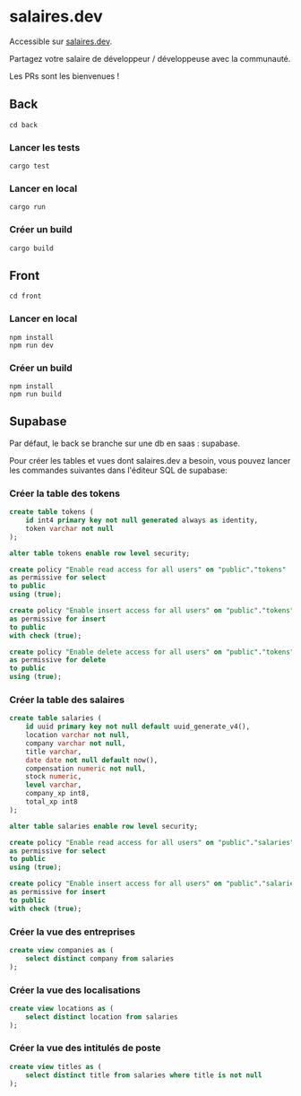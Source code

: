 # salaires.dev

Accessible sur [salaires.dev](https://salaires.dev).

Partagez votre salaire de développeur / développeuse avec la communauté.

Les PRs sont les bienvenues !

## Back

```
cd back
```

### Lancer les tests

```
cargo test
```

### Lancer en local

```
cargo run
```

### Créer un build

```
cargo build
```

## Front

```
cd front
```

### Lancer en local

```
npm install
npm run dev
```

### Créer un build

```
npm install
npm run build
```

## Supabase

Par défaut, le back se branche sur une db en saas : supabase.

Pour créer les tables et vues dont salaires.dev a besoin, vous pouvez lancer les commandes suivantes dans l'éditeur SQL de supabase:

### Créer la table des tokens

```sql
create table tokens (
    id int4 primary key not null generated always as identity,
    token varchar not null
);

alter table tokens enable row level security;

create policy "Enable read access for all users" on "public"."tokens"
as permissive for select
to public
using (true);

create policy "Enable insert access for all users" on "public"."tokens"
as permissive for insert
to public
with check (true);

create policy "Enable delete access for all users" on "public"."tokens"
as permissive for delete
to public
using (true);
```

### Créer la table des salaires

```sql
create table salaries (
    id uuid primary key not null default uuid_generate_v4(),
    location varchar not null,
    company varchar not null,
    title varchar,
    date date not null default now(),
    compensation numeric not null,
    stock numeric,
    level varchar,
    company_xp int8,
    total_xp int8
);

alter table salaries enable row level security;

create policy "Enable read access for all users" on "public"."salaries"
as permissive for select
to public
using (true);

create policy "Enable insert access for all users" on "public"."salaries"
as permissive for insert
to public
with check (true);
```

### Créer la vue des entreprises

```sql
create view companies as (
    select distinct company from salaries
);
```

### Créer la vue des localisations

```sql
create view locations as (
    select distinct location from salaries
);
```

### Créer la vue des intitulés de poste

```sql
create view titles as (
    select distinct title from salaries where title is not null
);
```
